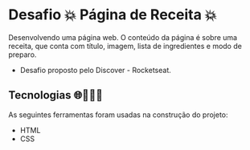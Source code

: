 # Desafio 💥 Página de Receita 💥

Desenvolvendo uma página web. O conteúdo da página é sobre uma receita, que conta com título, imagem, lista de ingredientes e modo de preparo.

- Desafio proposto pelo Discover - Rocketseat.

## Tecnologias 🌐👩🏻‍💻

As seguintes ferramentas foram usadas na construção do projeto:

- HTML
- CSS





